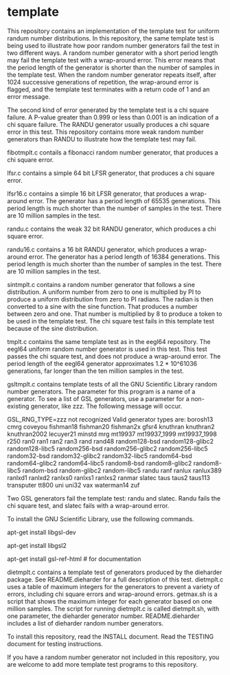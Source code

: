 # template

This repository contains an implementation of the template test
for uniform randum number distributions.  In this repository, the
same template test is being used to illustrate how poor random
number generators fail the test in two different ways.  A random
number generator with a short period length may fail the template
test with a wrap-around error.  This error means that the period
length of the generator is shorter than the number of samples in
the template test.  When the random number generator repeats itself,
after 1024 successive generations of repetition, the wrap-around
error is flagged, and the template test terminates with a return
code of 1 and an error message.

The second kind of error generated by the template test is a chi
square failure.  A P-value greater than 0.999 or less than 0.001
is an indication of a chi square failure.  The RANDU generator
usually produces a chi square error in this test.  This repository
contains more weak random number generators than RANDU to illustrate
how the template test may fail.

fibotmplt.c contails a fibonacci random number generator, that
produces a chi square error.

lfsr.c contains a simple 64 bit LFSR generator, that produces a
chi square error.

lfsr16.c contains a simple 16 bit LFSR generator, that produces
a wrap-around error.  The generator has a period length of
65535 generations.  This period length is much shorter
than the number of samples in the test.  There are 10 million
samples in the test.

randu.c contains the weak 32 bit RANDU generator, which produces
a chi square error.

randu16.c contains a 16 bit RANDU generator, which produces a
wrap-around error.  The generator has a period length of
16384 generations.  This period length is much shorter
than the number of samples in the test.  There are 10 million
samples in the test.

sintmplt.c contains a random number generator that follows a
sine distribution.  A uniform number from zero to one is
multiplied by PI to produce a uniform distribution from zero
to PI radians.  The radian is then converted to a sine with the
sine function.  That produces a number between zero and one.
That number is multiplied by 8 to produce a token to be used in
the template test.  The chi square test fails in this template
test because of the sine distribution.

tmplt.c contains the same template test as in the eegl64
repository.  The eegl64 uniform random number generator is used
in this test.  This test passes the chi square test, and does not
produce a wrap-around error.  The period length of the eegl64
generator approximates 1.2 * 10^61036 generations, far longer
than the ten million samples in the test.

gsltmplt.c contains template tests of all the GNU Scientific
Library random number generators.  The parameter for this
program is a name of a generator.  To see a list of GSL
generators, use a parameter for a non-existing generator,
like zzz.  The following message will occur.

GSL_RNG_TYPE=zzz not recognized
Valid generator types are:
           borosh13               cmrg            coveyou          fishman18
          fishman20          fishman2x              gfsr4           knuthran
          knuthran2       knuthran2002          lecuyer21             minstd
                mrg            mt19937       mt19937_1999       mt19937_1998
               r250               ran0               ran1               ran2
               ran3               rand             rand48      random128-bsd
   random128-glibc2    random128-libc5      random256-bsd   random256-glibc2
    random256-libc5       random32-bsd    random32-glibc2     random32-libc5
       random64-bsd    random64-glibc2     random64-libc5        random8-bsd
     random8-glibc2      random8-libc5         random-bsd      random-glibc2
       random-libc5              randu               ranf             ranlux
          ranlux389            ranlxd1            ranlxd2            ranlxs0
            ranlxs1            ranlxs2             ranmar             slatec
               taus              taus2            taus113         transputer
              tt800                uni              uni32                vax
         waterman14                zuf

Two GSL generators fail the template test:  randu and slatec.
Randu fails the chi square test, and slatec fails with a
wrap-around error.

To install the GNU Scientific Library, use the following
commands.

apt-get install libgsl-dev

apt-get install libgsl2

apt-get install gsl-ref-html        # for documentation

dietmplt.c contains a template test of generators produced by
the dieharder package.  See README.dieharder for a full description
of this test.  dietmplt.c uses a table of maximum integers for
the generators to prevent a variety of errors, including
chi square errors and wrap-around errors.  getmax.sh is a
script that shows the maximum integer for each generator
based on one million samples.  The script for running dietmplt.c
is called dietmplt.sh, with one parameter, the dieharder
generator number.  README.dieharder includes a list of dieharder
random number generators.

To install this repository, read the INSTALL document.
Read the TESTING document for testing instructions.

If you have a random number generator not included in this
repository, you are welcome to add more template test programs
to this repository.


